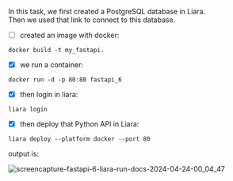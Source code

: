 In this task, we first created a PostgreSQL database in Liara.<br>
Then we used  that link to connect to this database.
- [ ]  created an image with docker:
```
docker build -t my_fastapi.
```
- [x] we run a container:
```
docker run -d -p 80:80 fastapi_6
```
- [x] then login in liara:
```
liara login
```
- [x] then deploy that Python API in Liara:

```
liara deploy --platform docker --port 80
```
output is:

![screencapture-fastapi-6-liara-run-docs-2024-04-24-00_04_47](https://github.com/mori-cyber/PyDeploy/assets/65276280/a872d341-ec8e-46ed-878c-6ae28eeaa420)




